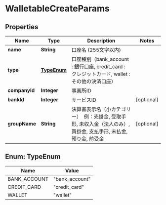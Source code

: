 

# WalletableCreateParams

## Properties

Name | Type | Description | Notes
------------ | ------------- | ------------- | -------------
**name** | **String** | 口座名 (255文字以内) | 
**type** | [**TypeEnum**](#TypeEnum) | 口座種別（bank_account : 銀行口座, credit_card : クレジットカード, wallet : その他の決済口座） | 
**companyId** | **Integer** | 事業所ID | 
**bankId** | **Integer** | サービスID |  [optional]
**groupName** | **String** | 決算書表示名（小カテゴリー）　例：売掛金, 受取手形, 未収入金（法人のみ）, 買掛金, 支払手形, 未払金, 預り金, 前受金 |  [optional]



## Enum: TypeEnum

Name | Value
---- | -----
BANK_ACCOUNT | &quot;bank_account&quot;
CREDIT_CARD | &quot;credit_card&quot;
WALLET | &quot;wallet&quot;



